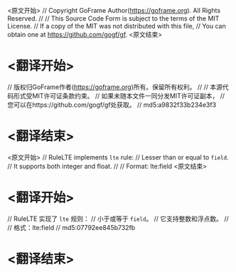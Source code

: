 
<原文开始>
// Copyright GoFrame Author(https://goframe.org). All Rights Reserved.
//
// This Source Code Form is subject to the terms of the MIT License.
// If a copy of the MIT was not distributed with this file,
// You can obtain one at https://github.com/gogf/gf.
<原文结束>

# <翻译开始>
// 版权归GoFrame作者(https://goframe.org)所有。保留所有权利。
//
// 本源代码形式受MIT许可证条款约束。
// 如果未随本文件一同分发MIT许可证副本，
// 您可以在https://github.com/gogf/gf处获取。
// md5:a9832f33b234e3f3
# <翻译结束>


<原文开始>
// RuleLTE implements `lte` rule:
// Lesser than or equal to `field`.
// It supports both integer and float.
//
// Format: lte:field
<原文结束>

# <翻译开始>
// RuleLTE 实现了 `lte` 规则：
// 小于或等于 `field`。
// 它支持整数和浮点数。
//
// 格式：lte:field
// md5:07792ee845b732fb
# <翻译结束>

